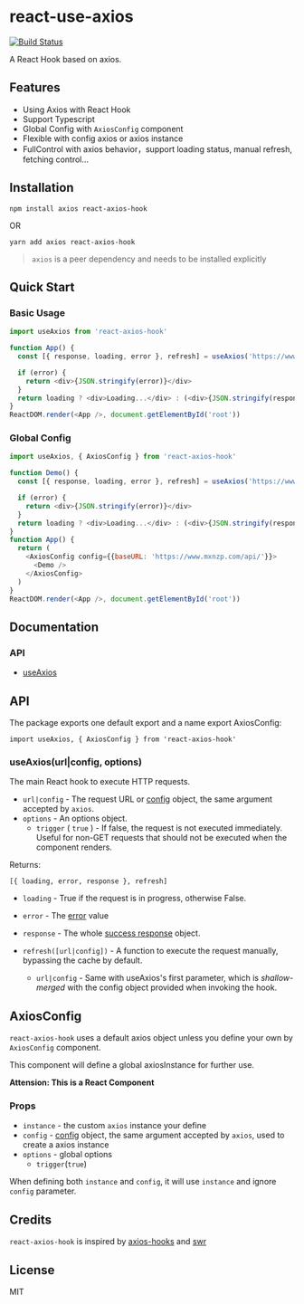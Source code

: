 # react-use-axios

[![Build Status](https://travis-ci.org/nullptru/react-use-axios.svg?branch=master)](https://travis-ci.org/nullptru/react-use-axios)

A React Hook based on axios.

## Features

- Using Axios with React Hook
- Support Typescript
- Global Config with `AxiosConfig` component
- Flexible with config axios or axios instance
- FullControl with axios behavior，support loading status, manual refresh, fetching control...

## Installation

`npm install axios react-axios-hook`

OR

`yarn add axios react-axios-hook`

> `axios` is a peer dependency and needs to be installed explicitly

## Quick Start

### Basic Usage

```javascript
import useAxios from 'react-axios-hook'

function App() {
  const [{ response, loading, error }, refresh] = useAxios('https://www.mxnzp.com/api/holiday/single/20181121')

  if (error) {
    return <div>{JSON.stringify(error)}</div>
  }
  return loading ? <div>Loading...</div> : (<div>{JSON.stringify(response)}</div>)
}
ReactDOM.render(<App />, document.getElementById('root'))
```

### Global Config

```javascript
import useAxios, { AxiosConfig } from 'react-axios-hook'

function Demo() {
  const [{ response, loading, error }, refresh] = useAxios('https://www.mxnzp.com/api/holiday/single/20181121')

  if (error) {
    return <div>{JSON.stringify(error)}</div>
  }
  return loading ? <div>Loading...</div> : (<div>{JSON.stringify(response)}</div>)
}
function App() {
  return (
    <AxiosConfig config={{baseURL: 'https://www.mxnzp.com/api/'}}>
      <Demo />
    </AxiosConfig>
  )
}
ReactDOM.render(<App />, document.getElementById('root'))
```

## Documentation

### API

- [useAxios](#useaxiosurlconfig-options)

## API

The package exports one default export and a name export AxiosConfig:

`import useAxios, { AxiosConfig } from 'react-axios-hook'`

### useAxios(url|config, options)

The main React hook to execute HTTP requests.

- `url|config` - The request URL or [config](https://github.com/axios/axios#request-config) object, the same argument accepted by `axios`.
- `options` - An options object.
  - `trigger` ( `true` ) - If false, the request is not executed immediately. Useful for non-GET requests that should not be executed when the component renders.

Returns:

`[{ loading, error, response }, refresh]`

- `loading` - True if the request is in progress, otherwise False.
- `error` - The [error](https://github.com/axios/.axios#handling-errors) value
- `response` - The whole [success response](https://github.com/axios/axios#response-schema) object.

- `refresh([url|config])` - A function to execute the request manually, bypassing the cache by default.
  - `url|config` - Same with useAxios's first parameter, which is _shallow-merged_ with the config object provided when invoking the hook.

## AxiosConfig

`react-axios-hook` uses a default axios object unless you define your own by `AxiosConfig` component.

This component will define a global axiosInstance for further use.

**Attension: This is a React Component**

### Props
- `instance` - the custom `axios` instance your define
- `config`   - [config](https://github.com/axios/axios#request-config) object, the same argument accepted by `axios`, used to create a axios instance
- `options`  - global options
  - `trigger`(`true`)

When defining both `instance` and `config`, it will use `instance` and ignore `config` parameter. 

## Credits

`react-axios-hook` is inspired by [axios-hooks](https://github.com/simoneb/axios-hooks) and [swr](https://github.com/zeit/swr)

## License

MIT